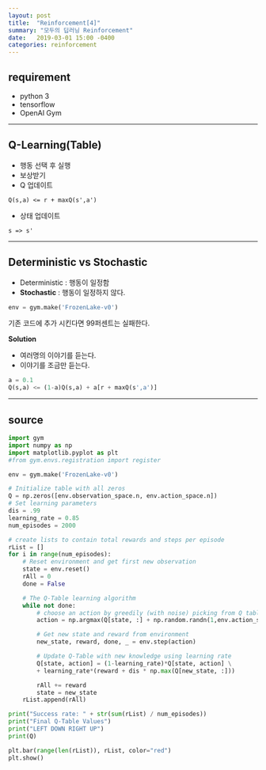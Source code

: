 ```yaml
---
layout: post
title:  "Reinforcement[4]"
summary: "모두의 딥러닝 Reinforcement"
date:   2019-03-01 15:00 -0400
categories: reinforcement
---
```


## requirement
- python 3
- tensorflow
- OpenAI Gym

---

## Q-Learning(Table)
- 행동 선택 후 실행
- 보상받기
- Q 업데이트

```
Q(s,a) <= r + maxQ(s',a')
```

- 상태 업데이트

```
s => s'
```

---

## Deterministic vs Stochastic
- Deterministic : 행동이 일정함
- **Stochastic** : 행동이 일정하지 않다.

```python
env = gym.make('FrozenLake-v0')
```

기존 코드에 추가 시킨다면 99퍼센트는 실패한다.

**Solution**
- 여러명의 이야기를 듣는다.
- 이야기를 조금만 듣는다.

```python
a = 0.1
Q(s,a) <= (1-a)Q(s,a) + a[r + maxQ(s',a')]
```

---

## source
```python
import gym
import numpy as np
import matplotlib.pyplot as plt
#from gym.envs.registration import register

env = gym.make('FrozenLake-v0')

# Initialize table with all zeros
Q = np.zeros([env.observation_space.n, env.action_space.n])
# Set learning parameters
dis = .99
learning_rate = 0.85
num_episodes = 2000

# create lists to contain total rewards and steps per episode
rList = []
for i in range(num_episodes):
    # Reset environment and get first new observation
    state = env.reset()
    rAll = 0
    done = False

    # The Q-Table learning algorithm
    while not done:
        # choose an action by greedily (with noise) picking from Q table
        action = np.argmax(Q[state, :] + np.random.randn(1,env.action_space.n) / (i+1))

        # Get new state and reward from environment
        new_state, reward, done, _ = env.step(action)

        # Update Q-Table with new knowledge using learning rate
        Q[state, action] = (1-learning_rate)*Q[state, action] \
        + learning_rate*(reward + dis * np.max(Q[new_state, :]))

        rAll += reward
        state = new_state
    rList.append(rAll)

print("Success rate: " + str(sum(rList) / num_episodes))
print("Final Q-Table Values")
print("LEFT DOWN RIGHT UP")
print(Q)

plt.bar(range(len(rList)), rList, color="red")
plt.show()
```
